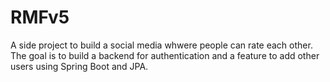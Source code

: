 # RMFv5
A side project to build a social media whwere people can rate each other. The goal is to build a backend for authentication
and a feature to add other users using Spring Boot and JPA. 
